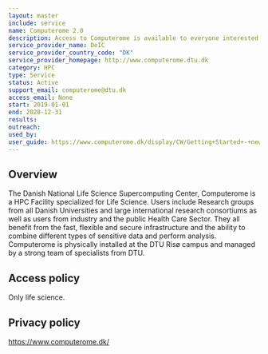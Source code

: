 ```yaml
---
layout: master
include: service
name: Computerome 2.0
description: Access to Computerome is available to everyone interested in Life Sciences
service_provider_name: DeIC
service_provider_country_code: "DK"
service_provider_homepage: http://www.computerome.dtu.dk
category: HPC
type: Service
status: Active
support_email: computerome@dtu.dk
access_email: None
start: 2019-01-01
end: 2020-12-31
results:
outreach:
used_by: 
user_guide: https://www.computerome.dk/display/CW/Getting+Started+-+new+users
---
```

<h2>Overview</h2>The Danish National Life Science Supercomputing Center, Computerome is a HPC Facility specialized for Life Science. Users include Research groups from all Danish Universities and large international research consortiums as well as users from industry and the public Health Care Sector. They all benefit from the fast, flexible and secure infrastructure and the ability to combine different types of sensitive data and perform analysis. Computerome is physically installed at the DTU Risø campus and managed by a strong team of specialists from DTU.

## Access policy
Only life science.

## Privacy policy
https://www.computerome.dk/

